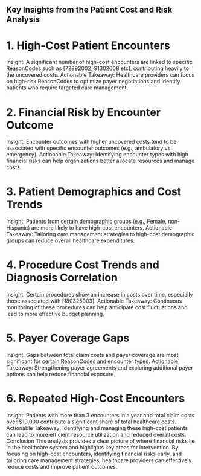 ## Key Insights from the Patient Cost and Risk Analysis
# 1. High-Cost Patient Encounters
Insight: A significant number of high-cost encounters are linked to specific ReasonCodes such as [72892002, 91302008 etc], contributing heavily to the uncovered costs.
Actionable Takeaway: Healthcare providers can focus on high-risk ReasonCodes to optimize payer negotiations and identify patients who require targeted care management.
# 2. Financial Risk by Encounter Outcome
Insight: Encounter outcomes with higher uncovered costs tend to be associated with specific encounter outcomes (e.g., ambulatory vs. emergency).
Actionable Takeaway: Identifying encounter types with high financial risks can help organizations better allocate resources and manage costs.
# 3. Patient Demographics and Cost Trends
Insight: Patients from certain demographic groups (e.g., Female, non-Hispanic) are more likely to have high-cost encounters.
Actionable Takeaway: Tailoring care management strategies to high-cost demographic groups can reduce overall healthcare expenditures.
# 4. Procedure Cost Trends and Diagnosis Correlation
Insight: Certain procedures show an increase in costs over time, especially those associated with [180325003].
Actionable Takeaway: Continuous monitoring of these procedures can help anticipate cost fluctuations and lead to more effective budget planning.
# 5. Payer Coverage Gaps
Insight: Gaps between total claim costs and payer coverage are most significant for certain ReasonCodes and encounter types.
Actionable Takeaway: Strengthening payer agreements and exploring additional payer options can help reduce financial exposure.
# 6. Repeated High-Cost Encounters
Insight: Patients with more than 3 encounters in a year and total claim costs over $10,000 contribute a significant share of total healthcare costs.
Actionable Takeaway: Identifying and managing these high-cost patients can lead to more efficient resource utilization and reduced overall costs.
Conclusion
This analysis provides a clear picture of where financial risks lie in the healthcare system and highlights key areas for intervention. By focusing on high-cost encounters, identifying financial risks early, and tailoring care management strategies, healthcare providers can effectively reduce costs and improve patient outcomes.
